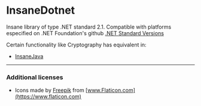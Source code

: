 # InsaneDotnet
Insane library of type .NET standard 2.1. Compatible with platforms especified on .NET Foundation's github [.NET Standard Versions](https://github.com/dotnet/standard/blob/master/docs/versions.md) 

Certain functionality like Cryptography has equivalent in:

* [InsaneJava](https://github.com/Satancito/InsaneJava)

<hr />

### Additional licenses
* Icons made by [Freepik](https://www.freepik.com) from [www.Flaticon.com](https://www.flaticon.com)
